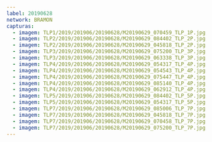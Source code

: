 ```yaml
---
label: 20190628
network: BRAMON
capturas:
  - imagem: TLP1/2019/201906/20190628/M20190629_070459_TLP_1P.jpg
  - imagem: TLP2/2019/201906/20190628/M20190629_084402_TLP_2P.jpg
  - imagem: TLP2/2019/201906/20190628/M20190629_045818_TLP_2P.jpg
  - imagem: TLP3/2019/201906/20190628/M20190629_075200_TLP_3P.jpg
  - imagem: TLP3/2019/201906/20190628/M20190629_063338_TLP_3P.jpg
  - imagem: TLP4/2019/201906/20190628/M20190629_054317_TLP_4P.jpg
  - imagem: TLP4/2019/201906/20190628/M20190629_054543_TLP_4P.jpg
  - imagem: TLP4/2019/201906/20190628/M20190629_075447_TLP_4P.jpg
  - imagem: TLP4/2019/201906/20190628/M20190629_085140_TLP_4P.jpg
  - imagem: TLP4/2019/201906/20190628/M20190629_062912_TLP_4P.jpg
  - imagem: TLP5/2019/201906/20190628/M20190629_084402_TLP_5P.jpg
  - imagem: TLP5/2019/201906/20190628/M20190629_054317_TLP_5P.jpg
  - imagem: TLP7/2019/201906/20190628/M20190629_085006_TLP_7P.jpg
  - imagem: TLP7/2019/201906/20190628/M20190629_045818_TLP_7P.jpg
  - imagem: TLP7/2019/201906/20190628/M20190629_070458_TLP_7P.jpg
  - imagem: TLP7/2019/201906/20190628/M20190629_075200_TLP_7P.jpg
---
```

